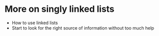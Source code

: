 # More on singly linked lists

* How to use linked lists
* Start to look for the right source of information without too much help
